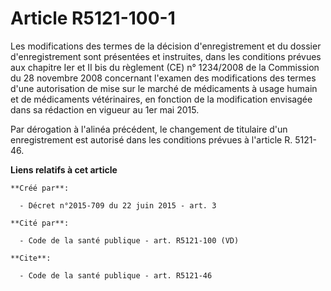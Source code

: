 # Article R5121-100-1

Les modifications des termes de la décision d'enregistrement et du dossier d'enregistrement sont présentées et instruites,
dans les conditions prévues aux chapitre Ier et II bis du règlement (CE) n° 1234/2008 de la Commission du 28 novembre 2008
concernant l'examen des modifications des termes d'une autorisation de mise sur le marché de médicaments à usage humain et de
médicaments vétérinaires, en fonction de la modification envisagée dans sa rédaction en vigueur au 1er mai 2015. 

Par dérogation à l'alinéa précédent, le changement de titulaire d'un enregistrement est autorisé dans les conditions prévues
à l'article R. 5121-46.

**Liens relatifs à cet article**

	**Créé par**:

	  - Décret n°2015-709 du 22 juin 2015 - art. 3

	**Cité par**:

	  - Code de la santé publique - art. R5121-100 (VD)

	**Cite**:

	  - Code de la santé publique - art. R5121-46
